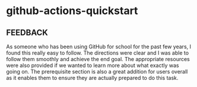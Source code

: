 # github-actions-quickstart

## FEEDBACK
As someone who has been using GitHub for school for the past few years, I found this really easy to follow. The directions were clear and I was able to follow them smoothly and achieve the end goal. The appropriate resources were also provided if we wanted to learn more about what exactly was going on. The prerequisite section is also a great addition for users overall as it enables them to ensure they are actually prepared to do this task.

